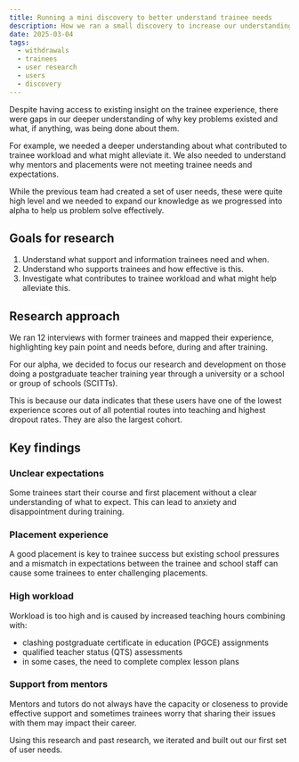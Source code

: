```yaml
---
title: Running a mini discovery to better understand trainee needs
description: How we ran a small discovery to increase our understanding of trainee teacher needs.
date: 2025-03-04
tags:
  - withdrawals
  - trainees
  - user research
  - users
  - discovery
---
```


Despite having access to existing insight on the trainee experience, there were gaps in our deeper understanding of why key problems existed and what, if anything, was being done about them. 

For example, we needed a deeper understanding about what contributed to trainee workload and what might alleviate it. We also needed to understand why mentors and placements were not meeting trainee needs and expectations. 

While the previous team had created a set of user needs, these were quite high level and we needed to expand our knowledge as we progressed into alpha to help us problem solve effectively. 

## Goals for research 

1. Understand what support and information trainees need and when.
2. Understand who supports trainees and how effective is this.
3. Investigate what contributes to trainee workload and what might help alleviate this.

## Research approach 

We ran 12 interviews with former trainees and mapped their experience, highlighting key pain point and needs before, during and after training. 

For our alpha, we decided to focus our research and development on those doing a postgraduate teacher training year through a university or a school or group of schools (SCITTs). 

This is because our data indicates that these users have one of the lowest experience scores out of all potential routes into teaching and highest dropout rates. They are also the largest cohort.

## Key findings 

### Unclear expectations

Some trainees start their course and first placement without a clear understanding of what to expect. This can lead to anxiety and disappointment during training. 

### Placement experience

A good placement is key to trainee success but existing school pressures and a mismatch in expectations between the trainee and school staff can cause some trainees to enter challenging placements. 

### High workload

Workload is too high and is caused by increased teaching hours combining with:

- clashing postgraduate certificate in education (PGCE) assignments
- qualified teacher status (QTS) assessments
- in some cases, the need to complete complex lesson plans

### Support from mentors

Mentors and tutors do not always have the capacity or closeness to provide effective support and sometimes trainees worry that sharing their issues with them may impact their career. 

Using this research and past research, we iterated and built out our first set of user needs.
